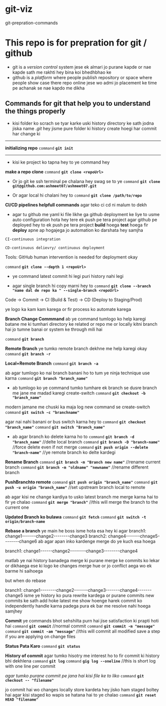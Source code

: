# git-viz
git-prepration-commands

# This repo is for prepration for git / github

- git is a *version control* system jese ek almari jo purane kapde or nae kapde sath me rakhti hey bina koi bhedhbhao ke
- github is a *platform* where people publish repository or space where people show case there repo online jese wo admi jo placement ke time pe achanak se nae kapdo me dikha

## Commands for git that help you to understand the things properly

- kisi folder ko scrach se tyar karke uski history directory ke sath jodna jiska name *.git* hey jisme pure folder ki history create hoegi har commit har change ki

---

**initializing repo**
`command` **`git init`**

---

- kisi ke project ko tapna hey to ye command hey

**make a repo clone**
`command` **`git clone <repoUrl>`**

- Or jo git ke ssh terminal pe chalana hey swag se to ye
`command` **`git clone git@github.com:ashmeet07/ashmeet07.git`**

- Or agar local hi chalani hey to
`command` **`git clone /path/to/repo`**

**CI/CD pipelines helpfull commands**
agar teko ci cd ni malum to dekh
- agar tu github me yaml ki file likhe ga github deployment ke liye to usme auto configuration hota hey tere ek push pe tera project agar github pe deployed hey to ek push pe tera project **build** hoega **test** hoega fir **deploy** apne ap hogajega jo automation ko darshata hey samjha

`CI-continuous integration`

`CD-continuous delievry/ continuous deployment`

Tools: GitHub
human intervention is needed for deployment okay

`command` **`git clone --depth 1 <repoUrl>`**

- ye command latest commit hi legi puri history nahi legi

- agar single branch hi copy marni hey to
`command` **`git clone --branch "name dal de repo ka " --single-branch <repoUrl>`**

Code → Commit → CI (Build & Test) → CD (Deploy to Staging/Prod)

ye logo ka kam kam karega or fir process ko automate karega

**Branch Change Commmand**
ab ye command tumlogo ko help karegi batane me ki tumhari directory ke related or repo me or locally kitni branch hai jo tumne banai or system ke through mili hai

`command` **`git branch`**

**Remote Branch**
ye tumko remote branch dekhne me help karegi okay
`command` **`git branch -r`**

**Local+Remote Branch**
`command` **`git branch -a`**

ab agar tumlogo ko nai branch banani ho to tum ye ninja technique use karna
`command` **`git branch "branch_name"`**

- ab tumlogo ko ye command tumko tumhare ek branch se dusre branch me jane me madad karegi create-switch
`command` **`git checkout -b "branch_name"`**

modern jamane me chuski ka maja log new command se create-switch
`command` **`git switch -c "branchname"`**

agar nai nahi banani or bus switch karna hey to
`command` **`git checkout "branch_name"`**
`command` **`git switch "Branch_name"`**

- ab agar branch ko delete karna ho to
`command` **`git branch -d "branch_name"`** //delte local branch
`command` **`git branch -D "branch-name"`** //force delete even if not merge
`command` **`git push origin --delete "branch-name"`** //ye remote branch ko delte kardegi

**Rename Branch**
`command` **`git branch -m "Branch new name"`** //rename current branch
`command` **`git branch -m "oldname" "newname"`** //rename different branch

**PushBranchto remote**
`command` **`git push origin "branch_name"`**
`command` **`git push -u origin "branch_name"`** //set upstream branch local to remote

ab agar kisi ne change kardiya to usko latest branch me merge karna hai to fir ye chalao
`command` **`git merge "branch"`** //this will merge the branch to the current one

**Updated Branch ko bulawa**
`command` **`git fetch`**
`command` **`git switch -t origin/branch-name`**

**Rebase a branch**
ye main he boss
isme hota esa hey ki agar
branch1: change1-------change2--------change3
branch2: change4-------chnage5--------change6
ab agar apan inko kardenge merge do ye kuch esa hoega

branch1: change1------change2--------change3--------change4

matlab ye nai history banadega merge ki purane merge ke commits ko lekar or dikhaega ese ki logo ke changes merge hue or jo conflict aega wo ek barme hi saihoega

but when do rebase

branch1: change1--------change2-------change3-------change4-------change5
isme ye history ko pura rewrite kardega or purane commits new commits ke sath add hoke latest me show hoenge harek commit ko independently handle karna padega pura ek bar me resolve nahi hoega samjhey

**Commit**
ye commands bhot sehshilta purn hai jise satisfaction ki prapti hoti hai
`command` **`git commit`** //normal commit
`command` **`git commit -m "message"`**
`command` **`git commit -am "message"`** //this will commit all modified save a step if you are applying on change files

**Status Pata Karo**
`command` **`git status`**

**History of commit**
agar tumko hisotry me interest ho to fir commit ki history bhi dekhlena
`command` **`git log`**
`command` **`gig log --oneline`** //this is short log with one line per commit

*agar tumko purane commit pe jana hai kisi file ke to liko*
`command` **`git checkout -- "filename"`**

jo commit hai wo changes locally store kardeta hey jisko ham staged boltey hai
agar kisi staged ko wapis se hatana hai to ye chalao
`command` **`git reset HEAD "filename"`**
